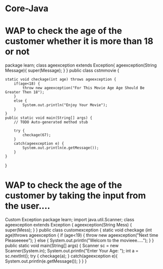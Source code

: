 # Core-Java

# WAP to check the age of the customer whether it is more than 18 or not

package learn;
class ageexception extends Exception{
	ageexception(String Message){
		super(Message);
	}
}
public class cstmmovie {
	
	
	static void checkage(int age) throws ageexception {
		if(age<18) {
			throw new ageexception("For This Movie Age Age Should Be Greater Then 18");
		}
		else {
			System.out.println("Enjoy Your Movie");
		}
	}
	public static void main(String[] args) {
		// TODO Auto-generated method stub
		
		try {
			checkage(67);
		}
		catch(ageexception e) {
			System.out.println(e.getMessage());
		}
	}
}

 # WAP to check the age of the customer by taking the input from the user....
 
Custom Exception
package learn;
import java.util.Scanner;
class ageexception extends Exception
{
	ageexception(String Mess)
	{
		super(Mess);
	}
}
public class customexception 
{
	static void checkage (int age)throws ageexception
	{
		if (age<19) 
		{
			throw new ageexception("Next time Pleaseeeee");
		}
		else
		{
			System.out.println("Welcom to the movieee.....");
		}
	}
	public static void main(String[] args)
	{
		Scanner sc = new Scanner(System.in);
		System.out.println("Enter Your Age: ");
		int a = sc.nextInt();
		try {
		checkage(a);
		}
		catch(ageexception e){
			System.out.println(e.getMessage());
		}
	}
}
